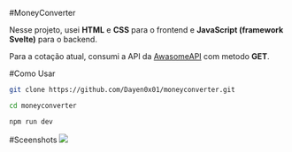 #MoneyConverter

Nesse projeto, usei <b>HTML</b> e <b>CSS</b> para o frontend e <b>JavaScript (framework Svelte)</b> para o backend.<p>
Para a cotação atual, consumi a API da [AwasomeAPI](awesomeapi.com.br) com metodo <b>GET</b>.

#Como Usar
```bash
git clone https://github.com/Dayen0x01/moneyconverter.git
```
```bash
cd moneyconverter
```
```bash
npm run dev
```
#Sceenshots
<img src="https://i.imgur.com/ZlEBxvy.png"/>
